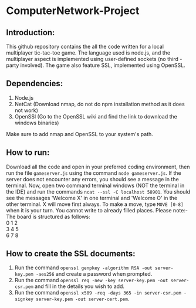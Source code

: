 # ComputerNetwork-Project

## Introduction:
This github repository contains the all the code written for a local multiplayer tic-tac-toe game. The language used is node.js, and the multiplayer aspect is implemented using user-defined sockets (no third - party involved). The game also feature SSL, implemented using OpenSSL.

## Dependencies:
1. Node.js
2. NetCat (Download nmap, do not do npm installation method as it does not work)
3. OpenSSl (Go to the OpenSSL wiki and find the link to download the windows binaries)

Make sure to add nmap and OpenSSL to your system's path.

## How to run:
Download all the code and open in your preferred coding environment, then run the file `gameserver.js` using the command `node gameserver.js`.
If the server does not encounter any errors, you should see a message in the terminal.
Now, open two command terminal windows (NOT the terminal in the IDE) and run the commands `ncat --ssl -C localhost 58901`.
You should see the messages 'Welcome X' in one terminal and 'Welcome O' in the other terminal. X will move first always.
To make a move, type `MOVE [0-8]` when it is your turn. You cannot write to already filled places.
Please note:- The board is structured as follows:<br>
0 1 2<br>
3 4 5<br>
6 7 8<br>

## How to create the SSL documents:
1. Run the command `openssl genpkey -algorithm RSA -out server-key.pem -aes256` and create a password when prompted.
2. Run the command `openssl req -new -key server-key.pem -out server-csr.pem` and fill in the details you wish to add.
3. Run the command `openssl x509 -req -days 365 -in server-csr.pem -signkey server-key.pem -out server-cert.pem`.

